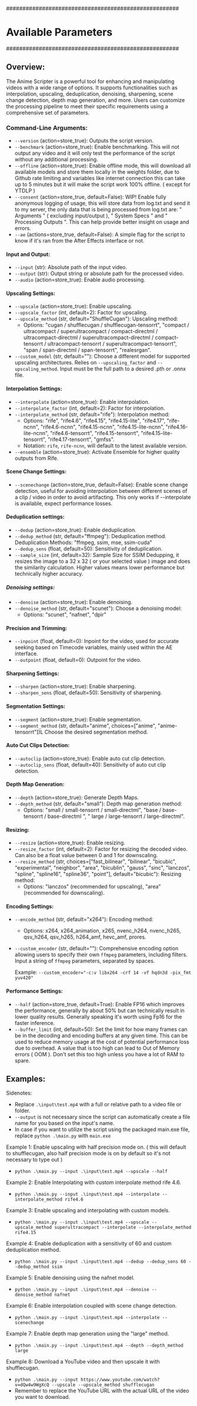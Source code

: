 #####################################################
#               Available Parameters             #
#####################################################

## Overview:

The Anime Scripter is a powerful tool for enhancing and manipulating videos with a wide range of options. It supports functionalities such as interpolation, upscaling, deduplication, denoising, sharpening, scene change detection, depth map generation, and more. Users can customize the processing pipeline to meet their specific requirements using a comprehensive set of parameters.

### Command-Line Arguments:

- `--version` (action=store_true): Outputs the script version.
- `--benchmark` (action=store_true): Enable benchmarking. This will not output any video and it will only test the performance of the script without any additional processing.
- `--offline` (action=store_true): Enable offline mode, this will download all available models and store them locally in the weights folder, due to Github rate limiting and variables like internet connection this can take up to 5 minutes but it will make the script work 100% offline. ( except for YTDLP )
- `--consent` (action=store_true, default=False): WIP! Enable fully anonymous logging of usage, this will store data from log.txt and send it to my server, the only data that is being processed from log.txt are: " Arguments " ( excluding input/output ), " System Specs " and " Processing Outputs ". This can help provide better insight on usage and errors.
- `--ae` (actions=store_true, default=False): A simple flag for the script to know if it's ran from the After Effects interface or not.

#### Input and Output:

- `--input` (str): Absolute path of the input video.
- `--output` (str): Output string or absolute path for the processed video.
- `--audio` (action=store_true): Enable audio processing.

#### Upscaling Settings:

- `--upscale` (action=store_true): Enable upscaling.
- `--upscale_factor` (int, default=2): Factor for upscaling.
- `--upscale_method` (str, default="ShuffleCugan"): Upscaling method:
     - Options: "cugan / shufflecugan / shufflecugan-tensorrt", "compact / ultracompact / superultracompact / compact-directml / ultracompact-directml / superultracompact-directml / compact-tensorrt / ultracompact-tensorrt / superultracompact-tensorrt", "span / span-directml / span-tensorrt", "realesrgan". 
- `--custom_model` (str, default=""): Choose a different model for supported upscaling architectures. Relies on `--upscaling_factor` and `--upscaling_method`. Input must be the full path to a desired .pth or .onnx file.

#### Interpolation Settings:

- `--interpolate` (action=store_true): Enable interpolation.
- `--interpolate_factor` (int, default=2): Factor for interpolation.
- `--interpolate_method` (str, default="rife"): Interpolation method:
    - Options: "rife", "rife4.6", "rife4.15", "rife4.15-lite", "rife4.17", "rife-ncnn", "rife4.6-ncnn", "rife4.15-ncnn", "rife4.15-lite-ncnn", "rife4.16-lite-ncnn", "rife4.6-tensorrt", "rife4.15-tensorrt", "rife4.15-lite-tensorrt", "rife4.17-tensorrt", "gmfss".
    - Notation: `rife`, `rife-ncnn`, will default to the latest available version.
- `--ensemble` (action=store_true): Activate Ensemble for higher quality outputs from Rife.

#### Scene Change Settings:
- `--scenechange` (action=store_true, default=False): Enable scene change detection, useful for avoiding interpolation between different scenes of a clip / video in order to avoid artifacting. This only works if --interpolate is available, expect performance losses.

#### Deduplication settings:

- `--dedup` (action=store_true): Enable deduplication.
- `--dedup_method` (str, default="ffmpeg"): Deduplication method. Deduplication Methods: "ffmpeg, ssim, mse, ssim-cuda"
- `--dedup_sens` (float, default=50): Sensitivity of deduplication.
- `--sample_size` (int, default=32): Sample Size for SSIM Dedupping, it resizes the image to a 32 x 32 ( or your selected value ) image and does the similarity calculation. Higher values means lower performance but technically higher accuracy.

##### Denoising settings:

- `--denoise` (action=store_true): Enable denoising.
- `--denoise_method` (str, default="scunet"): Choose a denoising model:
     - Options: "scunet", "nafnet", "dpir"

#### Precision and Trimming:

- `--inpoint` (float, default=0): Inpoint for the video, used for accurate seeking based on Timecode variables, mainly used within the AE interface.
- `--outpoint` (float, default=0): Outpoint for the video.

#### Sharpening Settings:

- `--sharpen` (action=store_true): Enable sharpening.
- `--sharpen_sens` (float, default=50): Sensitivity of sharpening.

#### Segmentation Settings:

- `--segment` (action=store_true): Enable segmentation.
- `--segment_method` (str, default="anime", choices=["anime", "anime-tensorrt"])L Choose the desired segmentation method.

#### Auto Cut Clips Detection:

- `--autoclip` (action=store_true): Enable auto cut clip detection.
- `--autoclip_sens` (float, default=40): Sensitivity of auto cut clip detection.

#### Depth Map Generation:

- `--depth` (action=store_true): Generate Depth Maps.
- `--depth_method` (str, default="small"): Depth map generation method:
     - Options: "small / small-tensorrt / small-directml", "base / base-tensorrt / base-directml ", " large / large-tensorrt / large-directml".

#### Resizing:

- `--resize` (action=store_true): Enable resizing.
- `--resize_factor` (int, default=2): Factor for resizing the decoded video. Can also be a float value between 0 and 1 for downscaling.
- `--resize_method` (str, choices=["fast_bilinear", "bilinear", "bicubic", "experimental", "neighbor", "area", "bicublin", "gauss", "sinc", "lanczos", "spline", "spline16", "spline36", "point"], default="bicubic"): Resizing method:
    - Options: "lanczos" (recommended for upscaling), "area" (recommended for downscaling).

#### Encoding Settings:

- `--encode_method` (str, default="x264"): Encoding method:
    - Options: x264, x264_animation, x265, nvenc_h264, nvenc_h265, qsv_h264, qsv_h265, h264_amf, hevc_amf, prores.
- `--custom_encoder` (str, default=""): Comprehensive encoding option allowing users to specify their own `ffmpeg` parameters, including filters. Input a string of `ffmpeg` parameters, separated by spaces.

    Example: `--custom_encoder="-c:v libx264 -crf 14 -vf hqdn3d -pix_fmt yuv420"`

#### Performance Settings:

- `--half` (action=store_true, default=True): Enable FP16 which improves the performance, generally by about 50% but can technically result in lower quality results. Generally speaking it's worth using Fp16 for the faster inference.
- `--buffer_limit` (int, default=50): Set the limit for how many frames can be in the decoding and encoding buffers at any given time. This can be used to reduce memory usage at the cost of potential performance loss due to overhead. A value that is too high can lead to Out of Memory errors ( OOM ). Don't set this too high unless you have a lot of RAM to spare.

## Examples:

Sidenotes:
- Replace `.\input\test.mp4` with a full or relative path to a video file or folder.
- `--output` is not necessary since the script can automatically create a file name for you based on the input's name.
- In case if you want to utilize the script using the packaged main.exe file, replace `python .\main.py` with `main.exe`

Example 1: Enable upscaling with half precision mode on. ( this will default to shufflecugan, also half precision mode is on by default so it's not necessary to type out )

- `python .\main.py --input .\input\test.mp4 --upscale --half `

Example 2: Enable Interpolating with custom interpolate method rife 4.6.

- `python .\main.py --input .\input\test.mp4 --interpolate --interpolate_method rife4.6`

Example 3: Enable upscaling and interpolating with custom models.

- `python .\main.py --input .\input\test.mp4 --upscale --upscale_method superultracompact --interpolate --interpolate_method rife4.15`

Example 4: Enable deduplication with a sensitivity of 60 and custom deduplication method.

- `python .\main.py --input .\input\test.mp4 --dedup --dedup_sens 60 --dedup_method ssim`

Example 5: Enable denoising using the nafnet model.

- `python .\main.py --input .\input\test.mp4 --denoise --denoise_method nafnet`

Example 6: Enable interpolation coupled with scene change detection.

- `python .\main.py --input .\input\test.mp4 --interpolate --scenechange` 

Example 7: Enable depth map generation using the "large" method.

- `python .\main.py --input .\input\test.mp4 --depth --depth_method large`

Example 8: Download a YouTube video and then upscale it with shufflecugan.

- `python .\main.py --input https://www.youtube.com/watch?v=dQw4w9WgXcQ --upscale --upscale_method shufflecugan`
- Remember to replace the YouTube URL with the actual URL of the video you want to download.
